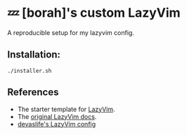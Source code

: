 # 💤 \[borah]'s custom LazyVim 

A reproducible setup for my lazyvim config.

## Installation:

```
./installer.sh
```

## References
- The starter template for [LazyVim](https://github.com/LazyVim/LazyVim).
- The [original LazyVim docs](https://lazyvim.github.io/).
- [devaslife's LazyVim config](https://github.com/craftzdog/dotfiles-public)